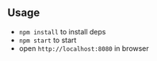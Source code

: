
## Usage
- `npm install` to install deps
- `npm start` to start
- open `http://localhost:8080` in browser

